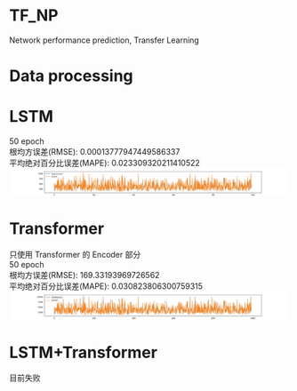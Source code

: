 # TF_NP
Network performance prediction, Transfer Learning
# Data processing

# LSTM
50 epoch  
根均方误差(RMSE): 0.00013777947449586337  
平均绝对百分比误差(MAPE): 0.023309320211410522
![uk_lstm.png](3_training%2Fuk_lstm.png)
# Transformer
只使用 Transformer 的 Encoder 部分  
50 epoch  
根均方误差(RMSE): 169.33193969726562  
平均绝对百分比误差(MAPE): 0.030823806300759315
![uk_transformer.png](3_training%2Fuk_transformer.png)
# LSTM+Transformer
目前失败